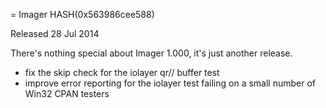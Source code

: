= Imager HASH(0x563986cee588)

Released 28 Jul 2014

There's nothing special about Imager 1.000, it's just another release.
- fix the skip check for the iolayer qr// buffer test 
- improve error reporting for the iolayer test failing on a small number of Win32 CPAN testers